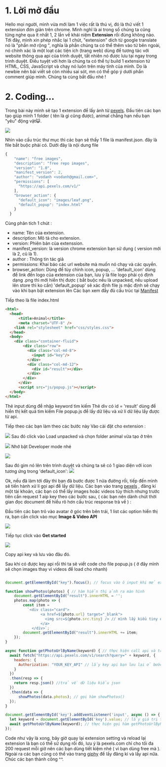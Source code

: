 # 1. Lời mở đầu

Hello mọi người, mình vừa mới làm 1 việc rất là thú vị, đó là thử viết 1 extension đơn giản trên chrome.
Mình nghĩ là ai trong số chúng ta cũng từng nghe qua ít nhất 1, 2 lần về khái niệm **Extension** rồi đúng không nào. Tới đây, mình xin phép nhắc lại 1 chút, "extension" dich từ google translate nó là "phần mở rộng ", 
nghĩa là phần chúng ta có thể thêm vào từ bên ngoài,  nó chính xác là một loạt các tiện ích (trang web) dùng để tương tác với website thông qua api của trình duyệt, tất nhiên nó được lưu tại ngay trong trình duyệt.
Điều tuyệt vời hơn là chúng ta có thể tự build 1 extension  từ HTML, CSS, JavaScript và chạy nó luôn trên máy tính của mình.
Do là newbie nên bài viết sẽ còn nhiều sai sót, mn có thể góp ý dưới phần comment giúp mình. Chúng ta cùng bắt đầu nhé !

# 2. Coding...
Trong bài này mình sẽ tạo 1 extension để lấy ảnh từ [pexels](https://www.pexels.com/).
Đầu tiên các bạn tạo giúp mình 1 folder ( tên là gì cũng được), animal chẳng hạn nếu bạn "yêu" động vật:smiley_cat:.

![](https://images.viblo.asia/86452c56-93c0-4ab9-ad1b-34a41711f98c.png)

Nhìn vào cấu trúc thư mục thì các bạn sẽ thấy 1 file là manifest.json. đây là file bắt buộc phải có. Dưới đây là nội dung file

```js
{
    "name": "free images",
    "description": "free repo images",
    "version": "1.0",
    "manifest_version": 2,
    "author": "vodanh <vodanh@gmail.com>",
    "permissions": [
      "https://api.pexels.com/v1/"
    ],
    "browser_action": {
      "default_icon": "images/leaf.png",
      "default_popup": "index.html"
    }
  }
```

Cùng phân tích 1 chút :
- name: Tên của extension.
- description: Mô tả cho extension.
- version: Phiên bản của extenssion.
- manifest_version: là version chrome extension bạn sử dụng ( version mới là 2, cũ là 1).
- author : Thông tin tác giả
- permissions:  Khai báo các url website mà muốn nó chạy và các quyền.
- browser_action: Dùng để tùy chỉnh icon, popup, ...
'default_icon' dùng để link đến logo của extension của bạn, lưu ý là file logo phải có định dạng .png thì mới hiển thị được ( bắt buộc nếu là unpacked, nếu upload lên store thì ko cần) 
'default_popup' sẽ xác định file js mặc định sẽ chạy vào khi bạn bật extension lên
Các bạn xem đầy đủ cấu trúc tại [Manifest](https://developer.chrome.com/docs/extensions/mv3/manifest/)

Tiếp theo là file index.html 

```html
<html>
  <head>
	  <title>Animal</title>
	  <meta charset="UTF-8" />
    <link rel="stylesheet" href="css/styles.css">
  </head>
  <body>
    <div class="container-fluid">
        <div class="row">
          <div class="col-md-8">
            <input id="key"/>
          </div>
          <div class="col-md-12">
            <div id="result"></div>
          </div>
        </div>
      </div>
      <script src="js/popup.js"></script>
  </body>
</html>
```

Thẻ input dùng để nhập keyword tìm kiếm
Thẻ div có id = 'result' dùng để hiển thị kết quả tìm kiếm
File popup.js để lấy dữ liệu và xử lí dữ liệu lấy được từ api.

 Tiếp theo các bạn làm theo các bước này 
Vào cài đặt cho extension :

![](https://images.viblo.asia/9513ab7b-270d-42a6-9f11-af0b6d7315db.png)
Sau đó click vào Load unpacked và chọn folder animal vừa tạo ở trên

![](https://images.viblo.asia/fd472617-8906-45af-b42c-80cadee13804.png)
Nhớ bật Developer mode nhé

![](https://images.viblo.asia/3a754d57-2238-401c-b595-99f602fdf850.png)

Sau đó gim nó lên trên trình duyệt và chúng ta sẽ có 1 giao diện với icon tương ứng trong 'default_icon':
![](https://images.viblo.asia/9a23526f-63fe-4442-a40e-c448606066e4.png)

Ok, nếu đã làm tới đây thì bạn đã bước được 1 nửa đường rồi, tiếp đến mình sẽ tiến hành xử lí gọi api để lấy dữ liệu. Các bạn vào trang [pexels](https://www.pexels.com/) , đăng kí một tài khoản, các bạn có thể lấy  images hoăc videos tùy thích nhưng trước tiên cần request 1 aip key theo các bước sau, ( các bạn nên dành chút thời gian đọc document để hiểu rõ hơn cấu trúc response trả về ) :

 Đầu tiên các bạn trỏ vào avatar ở góc trên bên trái, 1 list các option hiển thị ra, bạn cần click vào mục **Image & Video API** 
 
 ![](https://images.viblo.asia/1ed99206-a0a1-477f-ac2e-303772e676bd.png)

Tiếp tục click vào **Get started**

![](https://images.viblo.asia/a5dbfd18-93ee-4351-8d46-fcb85597c8d0.png)

Copy api key và lưu vào đâu đó.

Sau khi có được key api rồi thì ta sẽ viết code cho file popup.js ( ở đây mình sẽ chọn images thay vì videos để load cho nhanh)

```js

document.getElementById("key").focus(); // focus vào ô input khi mở extension lên

function showPhotos(photos) { // hàm hiển thị ảnh ra màn hình
    document.getElementById("result").innerHTML = '';
    photos.map(photo => {
        const item =
          `<div class="card">
                <a href=${photo.url} target="_blank">
                  <img src=${photo.src.tiny} /> // mình lấy kiểu tiny để  tốc độ load được ổn định 
                </a>
            </div>`;
        document.getElementById("result").innerHTML += item;
    });
}

async function getPhotoUrlByName(keyword) { // thực hiện call api và trả về dữ liệu kiểu json, sau đó gọi hàm showPhotos()
  await fetch("https://api.pexels.com/v1/search?query=" + keyword, {
    headers: {
      Authorization: "YOUR_KEY_API" // lấy key api bạn lưu lại ở bước trên rồi paste lại vào đây
    }
  })
  .then(resp => {
    return resp.json() //trả về dữ liệu kiểu json
  })
  .then(data => {
      showPhotos(data.photos); // gọi hàm showPhotos()
  });
}

document.getElementById('key').addEventListener('input', async () => { // hàm sẽ lắng nghe thay đổi liên tục từ ô input với event 'input'
  let keyword = document.getElementById('key').value; // lấy giá trị từ thẻ input
  await getPhotoUrlByName(keyword); // thực hiện gọi hàm getPhotoUrlByName() với keyword vừa nhập
});
```


Code như vậy là xong, bây giờ quay lại extension setting và reload lại extension là bạn có thể sử dụng rồi đó, lưu ý là pexels.com chỉ cho tối đa 200 request mỗi giờ nên các bạn dùng tiết kiệm nhé ( vì bạn dùng free mà ). Ngoài ra các bạn cũng có thể vào trang [giphy](https://giphy.com/) để lấy đăng kí và lấy api nữa. Chúc các bạn thành công ^^.